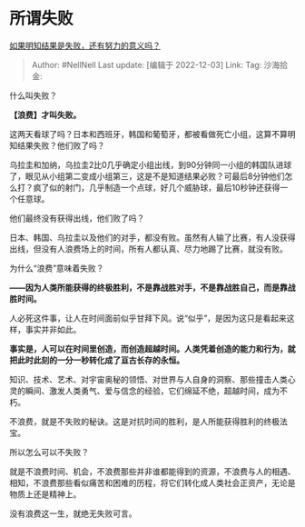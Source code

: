 # 所谓失败

[如果明知结果是失败，还有努力的意义吗？](https://www.zhihu.com/question/561366168/answer/2785149759)

> Author: #NellNell
> Last update: [编辑于 2022-12-03]
> Link:
> Tag:
> 沙海拾金:

什么叫失败？

**【浪费】才叫失败。**

这两天看球了吗？日本和西班牙，韩国和葡萄牙，都被看做死亡小组，这算不算明知结果失败？他们败了吗？

乌拉圭和加纳，乌拉圭2比0几乎确定小组出线，到90分钟同一小组的韩国队进球了，眼见从小组第二变成小组第三，这是不是知道结果必败？可最后8分钟他们怎么打？疯了似的射门，几乎制造一个点球，好几个威胁球，最后10秒钟还获得一个任意球。

他们最终没有获得出线，他们败了吗？

日本、韩国、乌拉圭以及他们的对手，都没有败。虽然有人输了比赛，有人没获得出线，但没有人浪费场上的时间，所有人都认真、尽力地踢了比赛，就没有败。

为什么“浪费”意味着失败？

**——因为人类所能获得的终极胜利，不是靠战胜对手，不是靠战胜自己，而是靠战胜时间。**

人必死这件事，让人在时间面前似乎甘拜下风。说“似乎”，是因为这只是看起来这样，事实并非如此。

**事实是，人可以在时间里创造，而创造超越时间。人类凭着创造的能力和行为，就把此时此刻的一分一秒转化成了亘古长存的永恒。**

知识、技术、艺术、对宇宙奥秘的领悟、对世界与人自身的洞察、那些撞击人类心灵的瞬间、激发人类勇气、爱与信念的经验，它们绵延不绝，超越时间，成为不朽。

不浪费，就是不失败的秘诀。这是对抗时间的胜利，是人所能获得胜利的终极法宝。

所以怎么可以不失败？

就是不浪费时间、机会，不浪费那些并非谁都能得到的资源，不浪费与人的相遇、相知，不浪费那些看似痛苦和困难的历程，将它们转化成人类社会正资产，无论是物质上还是精神上。

没有浪费这一生，就绝无失败可言。
